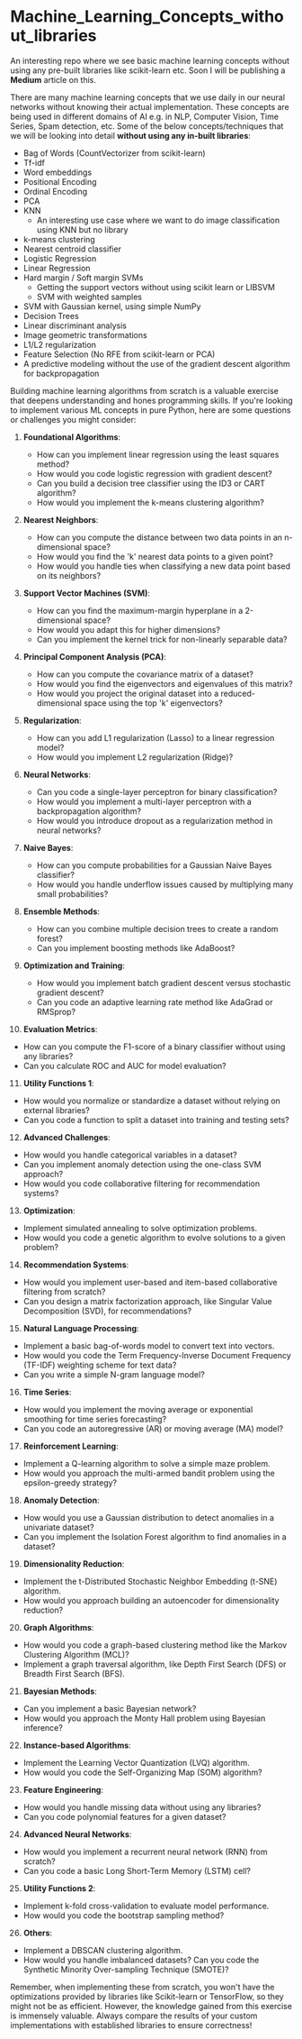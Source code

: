 # Machine_Learning_Concepts_without_libraries
An interesting repo where we see basic machine learning concepts without using any pre-built libraries like scikit-learn etc. Soon I will be publishing a **Medium** article on this.

There are many machine learning concepts that we use daily in our neural networks without knowing their actual implementation. These concepts are being used in different domains of AI e.g. in NLP, Computer Vision, Time Series, Spam detection, etc. Some of the below concepts/techniques that we will be looking into detail **without using any in-built libraries**:
* Bag of Words (CountVectorizer from scikit-learn)
* Tf-idf
* Word embeddings
* Positional Encoding
* Ordinal Encoding
* PCA
* KNN
  - An interesting use case where we want to do image classification using KNN but no library
* k-means clustering
* Nearest centroid classifier
* Logistic Regression
* Linear Regression
* Hard margin / Soft margin SVMs
  - Getting the support vectors without using scikit learn or LIBSVM
  - SVM with weighted samples
* SVM with Gaussian kernel, using simple NumPy
* Decision Trees
* Linear discriminant analysis
* Image geometric transformations
* L1/L2 regularization
* Feature Selection (No RFE from scikit-learn or PCA)
* A predictive modeling without the use of the gradient descent algorithm for backpropagation

Building machine learning algorithms from scratch is a valuable exercise that deepens understanding and hones programming skills. If you're looking to implement various ML concepts in pure Python, here are some questions or challenges you might consider:
1. **Foundational Algorithms**:
   - How can you implement linear regression using the least squares method?
   - How would you code logistic regression with gradient descent?
   - Can you build a decision tree classifier using the ID3 or CART algorithm?
   - How would you implement the k-means clustering algorithm?

2. **Nearest Neighbors**:
   - How can you compute the distance between two data points in an n-dimensional space?
   - How would you find the 'k' nearest data points to a given point?
   - How would you handle ties when classifying a new data point based on its neighbors?

3. **Support Vector Machines (SVM)**:
   - How can you find the maximum-margin hyperplane in a 2-dimensional space?
   - How would you adapt this for higher dimensions?
   - Can you implement the kernel trick for non-linearly separable data?

4. **Principal Component Analysis (PCA)**:
   - How can you compute the covariance matrix of a dataset?
   - How would you find the eigenvectors and eigenvalues of this matrix?
   - How would you project the original dataset into a reduced-dimensional space using the top 'k' eigenvectors?

5. **Regularization**:
   - How can you add L1 regularization (Lasso) to a linear regression model?
   - How would you implement L2 regularization (Ridge)?

6. **Neural Networks**:
   - Can you code a single-layer perceptron for binary classification?
   - How would you implement a multi-layer perceptron with a backpropagation algorithm?
   - How would you introduce dropout as a regularization method in neural networks?

7. **Naive Bayes**:
   - How can you compute probabilities for a Gaussian Naive Bayes classifier?
   - How would you handle underflow issues caused by multiplying many small probabilities?

8. **Ensemble Methods**:
   - How can you combine multiple decision trees to create a random forest?
   - Can you implement boosting methods like AdaBoost?

9. **Optimization and Training**:
   - How would you implement batch gradient descent versus stochastic gradient descent?
   - Can you code an adaptive learning rate method like AdaGrad or RMSprop?

10. **Evaluation Metrics**:
   - How can you compute the F1-score of a binary classifier without using any libraries?
   - Can you calculate ROC and AUC for model evaluation?

11. **Utility Functions 1**:
   - How would you normalize or standardize a dataset without relying on external libraries?
   - Can you code a function to split a dataset into training and testing sets?

12. **Advanced Challenges**:
   - How would you handle categorical variables in a dataset?
   - Can you implement anomaly detection using the one-class SVM approach?
   - How would you code collaborative filtering for recommendation systems?

13. **Optimization**:
   - Implement simulated annealing to solve optimization problems.
   - How would you code a genetic algorithm to evolve solutions to a given problem?

14. **Recommendation Systems**:
   - How would you implement user-based and item-based collaborative filtering from scratch?
   - Can you design a matrix factorization approach, like Singular Value Decomposition (SVD), for recommendations?

15. **Natural Language Processing**:
   - Implement a basic bag-of-words model to convert text into vectors.
   - How would you code the Term Frequency-Inverse Document Frequency (TF-IDF) weighting scheme for text data?
   - Can you write a simple N-gram language model?

16. **Time Series**:
   - How would you implement the moving average or exponential smoothing for time series forecasting?
   - Can you code an autoregressive (AR) or moving average (MA) model?

17. **Reinforcement Learning**:
   - Implement a Q-learning algorithm to solve a simple maze problem.
   - How would you approach the multi-armed bandit problem using the epsilon-greedy strategy?

18. **Anomaly Detection**:
   - How would you use a Gaussian distribution to detect anomalies in a univariate dataset?
   - Can you implement the Isolation Forest algorithm to find anomalies in a dataset?

19. **Dimensionality Reduction**:
   - Implement the t-Distributed Stochastic Neighbor Embedding (t-SNE) algorithm.
   - How would you approach building an autoencoder for dimensionality reduction?

20. **Graph Algorithms**:
   - How would you code a graph-based clustering method like the Markov Clustering Algorithm (MCL)?
   - Implement a graph traversal algorithm, like Depth First Search (DFS) or Breadth First Search (BFS).

21. **Bayesian Methods**:
   - Can you implement a basic Bayesian network?
   - How would you approach the Monty Hall problem using Bayesian inference?

22. **Instance-based Algorithms**:
   - Implement the Learning Vector Quantization (LVQ) algorithm.
   - How would you code the Self-Organizing Map (SOM) algorithm?

23. **Feature Engineering**:
   - How would you handle missing data without using any libraries?
   - Can you code polynomial features for a given dataset?

24. **Advanced Neural Networks**:
   - How would you implement a recurrent neural network (RNN) from scratch?
   - Can you code a basic Long Short-Term Memory (LSTM) cell?

25. **Utility Functions 2**:
   - Implement k-fold cross-validation to evaluate model performance.
   - How would you code the bootstrap sampling method?

26. **Others**:
   - Implement a DBSCAN clustering algorithm.
   - How would you handle imbalanced datasets? Can you code the Synthetic Minority Over-sampling Technique (SMOTE)?



Remember, when implementing these from scratch, you won't have the optimizations provided by libraries like Scikit-learn or TensorFlow, so they might not be as efficient. However, the knowledge gained from this exercise is immensely valuable. Always compare the results of your custom implementations with established libraries to ensure correctness!
